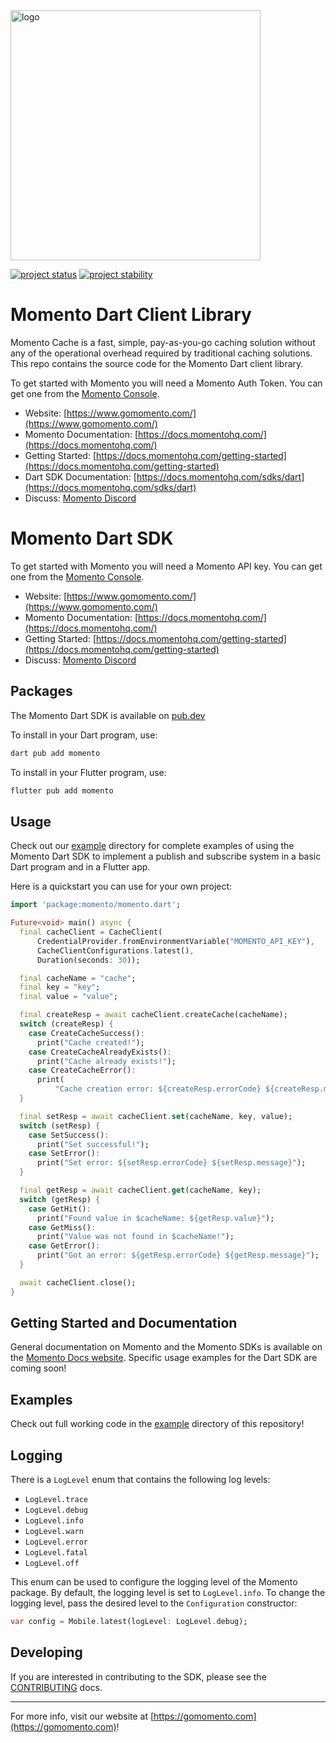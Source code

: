 <head>
  <meta name="Momento Dart Client Library Documentation" content="Dart client software development kit for Momento Cache">
</head>
<img src="https://docs.momentohq.com/img/momento-logo-forest.svg" alt="logo" width="400"/>

[![project status](https://momentohq.github.io/standards-and-practices/badges/project-status-official.svg)](https://github.com/momentohq/standards-and-practices/blob/main/docs/momento-on-github.md)
[![project stability](https://momentohq.github.io/standards-and-practices/badges/project-stability-beta.svg)](https://github.com/momentohq/standards-and-practices/blob/main/docs/momento-on-github.md)

# Momento Dart Client Library

Momento Cache is a fast, simple, pay-as-you-go caching solution without any of the operational overhead
required by traditional caching solutions.  This repo contains the source code for the Momento Dart client library.

To get started with Momento you will need a Momento Auth Token. You can get one from the [Momento Console](https://console.gomomento.com).

* Website: [https://www.gomomento.com/](https://www.gomomento.com/)
* Momento Documentation: [https://docs.momentohq.com/](https://docs.momentohq.com/)
* Getting Started: [https://docs.momentohq.com/getting-started](https://docs.momentohq.com/getting-started)
* Dart SDK Documentation: [https://docs.momentohq.com/sdks/dart](https://docs.momentohq.com/sdks/dart)
* Discuss: [Momento Discord](https://discord.gg/3HkAKjUZGq)

# Momento Dart SDK

To get started with Momento you will need a Momento API key. You can get one from the [Momento Console](https://console.gomomento.com/api-keys).

* Website: [https://www.gomomento.com/](https://www.gomomento.com/)
* Momento Documentation: [https://docs.momentohq.com/](https://docs.momentohq.com/)
* Getting Started: [https://docs.momentohq.com/getting-started](https://docs.momentohq.com/getting-started)
* Discuss: [Momento Discord](https://discord.gg/3HkAKjUZGq)

## Packages

The Momento Dart SDK is available on [pub.dev](https://pub.dev/packages/momento) 

To install in your Dart program, use: 

```bash
dart pub add momento
```

To install in your Flutter program, use: 

```bash
flutter pub add momento
```

## Usage

Check out our [example](./example/) directory for complete examples of using the Momento Dart SDK to implement a publish and subscribe system in a basic Dart program and in a Flutter app.

Here is a quickstart you can use for your own project:

```dart
import 'package:momento/momento.dart';

Future<void> main() async {
  final cacheClient = CacheClient(
      CredentialProvider.fromEnvironmentVariable("MOMENTO_API_KEY"),
      CacheClientConfigurations.latest(),
      Duration(seconds: 30));

  final cacheName = "cache";
  final key = "key";
  final value = "value";

  final createResp = await cacheClient.createCache(cacheName);
  switch (createResp) {
    case CreateCacheSuccess():
      print("Cache created!");
    case CreateCacheAlreadyExists():
      print("Cache already exists!");
    case CreateCacheError():
      print(
          "Cache creation error: ${createResp.errorCode} ${createResp.message}");
  }

  final setResp = await cacheClient.set(cacheName, key, value);
  switch (setResp) {
    case SetSuccess():
      print("Set successful!");
    case SetError():
      print("Set error: ${setResp.errorCode} ${setResp.message}");
  }

  final getResp = await cacheClient.get(cacheName, key);
  switch (getResp) {
    case GetHit():
      print("Found value in $cacheName: ${getResp.value}");
    case GetMiss():
      print("Value was not found in $cacheName!");
    case GetError():
      print("Got an error: ${getResp.errorCode} ${getResp.message}");
  }

  await cacheClient.close();
}

```

## Getting Started and Documentation

General documentation on Momento and the Momento SDKs is available on the [Momento Docs website](https://docs.momentohq.com/). Specific usage examples for the Dart SDK are coming soon!

## Examples

Check out full working code in the [example](./example/) directory of this repository!

## Logging

There is a `LogLevel` enum that contains the following log levels:

* `LogLevel.trace`
* `LogLevel.debug`
* `LogLevel.info`
* `LogLevel.warn`
* `LogLevel.error`
* `LogLevel.fatal`
* `LogLevel.off`

This enum can be used to configure the logging level of the Momento package. By default, the logging level is set to `LogLevel.info`. To change the logging level, pass the desired level to the `Configuration` constructor:

```dart
var config = Mobile.latest(logLevel: LogLevel.debug);
```

## Developing

If you are interested in contributing to the SDK, please see the [CONTRIBUTING](./CONTRIBUTING.md) docs.

----------------------------------------------------------------------------------------
For more info, visit our website at [https://gomomento.com](https://gomomento.com)!
